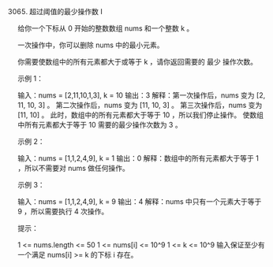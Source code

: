 3065. 超过阈值的最少操作数 I

给你一个下标从 0 开始的整数数组 nums 和一个整数 k 。

一次操作中，你可以删除 nums 中的最小元素。

你需要使数组中的所有元素都大于或等于 k ，请你返回需要的 最少 操作次数。


示例 1：

输入：nums = [2,11,10,1,3], k = 10
输出：3
解释：第一次操作后，nums 变为 [2, 11, 10, 3] 。
第二次操作后，nums 变为 [11, 10, 3] 。
第三次操作后，nums 变为 [11, 10] 。
此时，数组中的所有元素都大于等于 10 ，所以我们停止操作。
使数组中所有元素都大于等于 10 需要的最少操作次数为 3 。


示例 2：

输入：nums = [1,1,2,4,9], k = 1
输出：0
解释：数组中的所有元素都大于等于 1 ，所以不需要对 nums 做任何操作。


示例 3：

输入：nums = [1,1,2,4,9], k = 9
输出：4
解释：nums 中只有一个元素大于等于 9 ，所以需要执行 4 次操作。


提示：

1 <= nums.length <= 50
1 <= nums[i] <= 10^9
1 <= k <= 10^9
输入保证至少有一个满足 nums[i] >= k 的下标 i 存在。